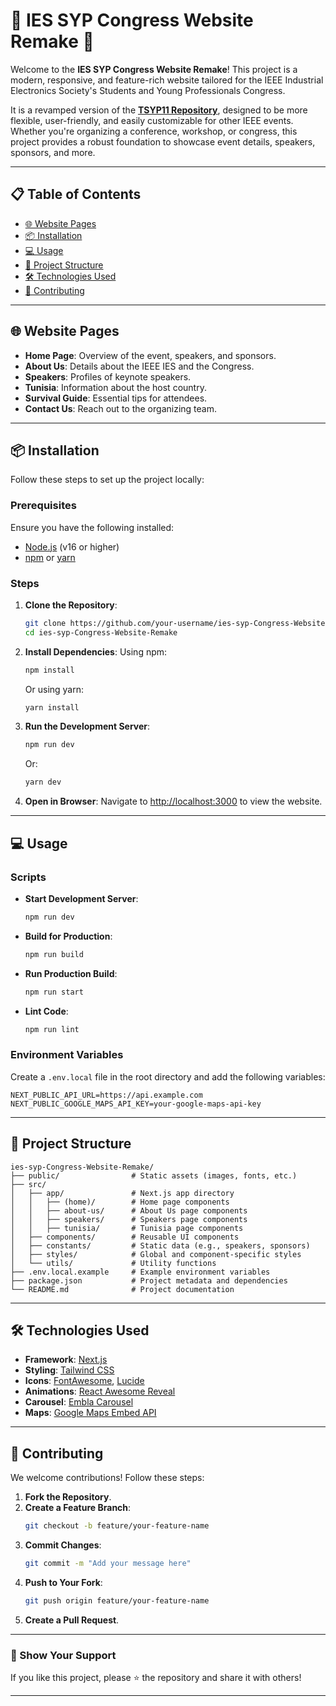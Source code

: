 # 🌟 IES SYP Congress Website Remake 🌟

Welcome to the **IES SYP Congress Website Remake**! This project is a modern, responsive, and feature-rich website tailored for the IEEE Industrial Electronics Society's Students and Young Professionals Congress. 

It is a revamped version of the **[TSYP11 Repository](https://github.com/hichemfantar/TSYP-11-Congress-Website)**, designed to be more flexible, user-friendly, and easily customizable for other IEEE events. Whether you're organizing a conference, workshop, or congress, this project provides a robust foundation to showcase event details, speakers, sponsors, and more.

---

## 📋 Table of Contents

- [🌐 Website Pages](#-website-pages)
- [📦 Installation](#-installation)
- [💻 Usage](#-usage)
- [📂 Project Structure](#-project-structure)
- [🛠️ Technologies Used](#️-technologies-used)
- [🤝 Contributing](#-contributing)

---

## 🌐 Website Pages

- **Home Page**: Overview of the event, speakers, and sponsors.
- **About Us**: Details about the IEEE IES and the Congress.
- **Speakers**: Profiles of keynote speakers.
- **Tunisia**: Information about the host country.
- **Survival Guide**: Essential tips for attendees.
- **Contact Us**: Reach out to the organizing team.

---

## 📦 Installation

Follow these steps to set up the project locally:

### Prerequisites

Ensure you have the following installed:
- [Node.js](https://nodejs.org/) (v16 or higher)
- [npm](https://www.npmjs.com/) or [yarn](https://yarnpkg.com/)

### Steps

1. **Clone the Repository**:
   ```bash
   git clone https://github.com/your-username/ies-syp-Congress-Website-Remake.git
   cd ies-syp-Congress-Website-Remake
   ```

2. **Install Dependencies**:
   Using npm:
   ```bash
   npm install
   ```
   Or using yarn:
   ```bash
   yarn install
   ```

3. **Run the Development Server**:
   ```bash
   npm run dev
   ```
   Or:
   ```bash
   yarn dev
   ```

4. **Open in Browser**:
   Navigate to [http://localhost:3000](http://localhost:3000) to view the website.

---

## 💻 Usage

### Scripts

- **Start Development Server**:
  ```bash
  npm run dev
  ```
- **Build for Production**:
  ```bash
  npm run build
  ```
- **Run Production Build**:
  ```bash
  npm run start
  ```
- **Lint Code**:
  ```bash
  npm run lint
  ```

### Environment Variables

Create a `.env.local` file in the root directory and add the following variables:
```env
NEXT_PUBLIC_API_URL=https://api.example.com
NEXT_PUBLIC_GOOGLE_MAPS_API_KEY=your-google-maps-api-key
```

---

## 📂 Project Structure

```
ies-syp-Congress-Website-Remake/
├── public/                # Static assets (images, fonts, etc.)
├── src/
│   ├── app/               # Next.js app directory
│   │   ├── (home)/        # Home page components
│   │   ├── about-us/      # About Us page components
│   │   ├── speakers/      # Speakers page components
│   │   ├── tunisia/       # Tunisia page components
│   ├── components/        # Reusable UI components
│   ├── constants/         # Static data (e.g., speakers, sponsors)
│   ├── styles/            # Global and component-specific styles
│   └── utils/             # Utility functions
├── .env.local.example     # Example environment variables
├── package.json           # Project metadata and dependencies
└── README.md              # Project documentation
```

---

## 🛠️ Technologies Used

- **Framework**: [Next.js](https://nextjs.org/)
- **Styling**: [Tailwind CSS](https://tailwindcss.com/)
- **Icons**: [FontAwesome](https://fontawesome.com/), [Lucide](https://lucide.dev/)
- **Animations**: [React Awesome Reveal](https://react-awesome-reveal)
- **Carousel**: [Embla Carousel](https://www.embla-carousel.com/)
- **Maps**: [Google Maps Embed API](https://developers.google.com/maps/documentation/embed)

---

## 🤝 Contributing

We welcome contributions! Follow these steps:

1. **Fork the Repository**.
2. **Create a Feature Branch**:
   ```bash
   git checkout -b feature/your-feature-name
   ```
3. **Commit Changes**:
   ```bash
   git commit -m "Add your message here"
   ```
4. **Push to Your Fork**:
   ```bash
   git push origin feature/your-feature-name
   ```
5. **Create a Pull Request**.

---

### 🌟 Show Your Support

If you like this project, please ⭐ the repository and share it with others!

---